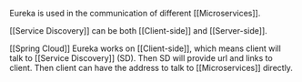 Eureka is used in the communication of different [[Microservices]].

[[Service Discovery]] can be both [[Client-side]] and [[Server-side]].

[[Spring Cloud]] Eureka works on [[Client-side]], which means client will talk to [[Service Discovery]] (SD). Then SD will provide url and links to client. Then client can have the address to talk to [[Microservices]] directly. 

